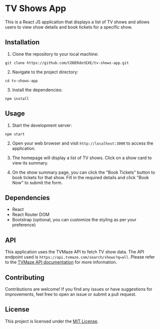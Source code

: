 
# TV Shows App

This is a React JS application that displays a list of TV shows and allows users to view show details and book tickets for a specific show.

## Installation

1. Clone the repository to your local machine:


`git clone https://github.com/CODERdotEXE/tv-shows-app.git`

2. Navigate to the project directory:


`cd tv-shows-app`


3. Install the dependencies:


`npm install`

## Usage

1. Start the development server:


`npm start`


2. Open your web browser and visit `http://localhost:3000` to access the application.

3. The homepage will display a list of TV shows. Click on a show card to view its summary.

4. On the show summary page, you can click the "Book Tickets" button to book tickets for that show. Fill in the required details and click "Book Now" to submit the form.

## Dependencies

- React
- React Router DOM
- Bootstrap (optional, you can customize the styling as per your preference)

## API

This application uses the TVMaze API to fetch TV show data. The API endpoint used is `https://api.tvmaze.com/search/shows?q=all`. Please refer to the [TVMaze API documentation](https://www.tvmaze.com/api) for more information.

## Contributing

Contributions are welcome! If you find any issues or have suggestions for improvements, feel free to open an issue or submit a pull request.

## License

This project is licensed under the [MIT License](LICENSE).
```

